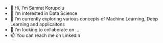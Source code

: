 - 👋 Hi, I’m Samrat Korupolu
- 👀 I’m interested in Data Science
- 🌱 I’m currently exploring various concepts of Machine Learning, Deep Learning and applicaitons
- 💞️ I’m looking to collaborate on ...
- 📫 You can reach me on LinkedIn

<!---
samratkorupolu1/samratkorupolu1 is a ✨ special ✨ repository because its `README.md` (this file) appears on your GitHub profile.
You can click the Preview link to take a look at your changes.
--->
